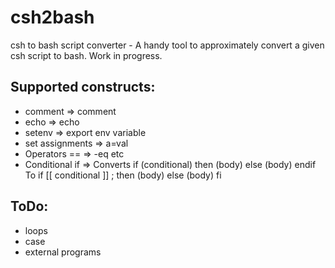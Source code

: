 # csh2bash
csh to bash script converter - A handy tool to approximately convert a given csh script to bash. 
Work in progress.

## Supported constructs:
  - comment   => comment
  - echo      => echo
  - setenv    => export env variable
  - set assignments  => a=val
  -  Operators   == => -eq etc
  - Conditional if => Converts
                      if (conditional) then 
                       (body)
                       else 
                       (body) 
                       endif
                      To
                       if [[ conditional ]] ; then
                           (body)
                        else
                            (body)
                        fi
                        
## ToDo:
  - loops
  - case
  - external programs
